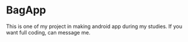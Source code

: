 # BagApp
This is one of my project in making android app during my studies.
If you want full coding, can message me.
